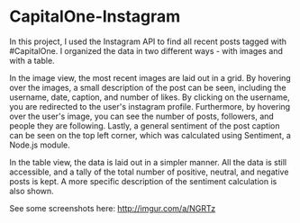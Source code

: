 # CapitalOne-Instagram

In this project, I used the Instagram API to find all recent posts tagged with #CapitalOne. I organized the data in two different ways - with images and with a table.

In the image view, the most recent images are laid out in a grid. By hovering over the images, a small description of the post can be seen, including the username, date, caption, and number of likes. By clicking on the username, you are redirected to the user's instagram profile. Furthermore, by hovering over the user's image, you can see the number of posts, followers, and people they are following. Lastly, a general sentiment of the post caption can be seen on the top left corner, which was calculated using Sentiment, a Node.js module. 

In the table view, the data is laid out in a simpler manner. All the data is still accessible, and a tally of the total number of positive, neutral, and negative posts is kept. A more specific description of the sentiment calculation is also shown. 

See some screenshots here: http://imgur.com/a/NGRTz